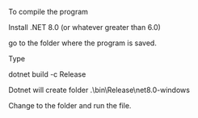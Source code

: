 To compile the program

Install .NET 8.0 (or whatever greater than 6.0)

go to the folder where the program is saved.

Type 

dotnet build -c Release

Dotnet will create folder .\bin\Release\net8.0-windows

Change to the folder and run the file.
